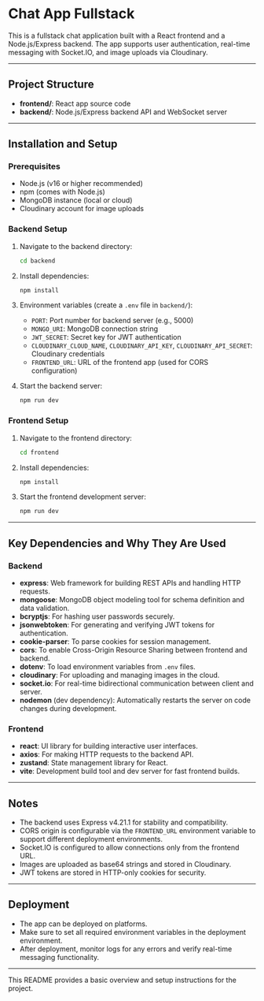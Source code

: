 # Chat App Fullstack

This is a fullstack chat application built with a React frontend and a Node.js/Express backend. The app supports user authentication, real-time messaging with Socket.IO, and image uploads via Cloudinary.

---

## Project Structure

- **frontend/**: React app source code
- **backend/**: Node.js/Express backend API and WebSocket server

---

## Installation and Setup

### Prerequisites

- Node.js (v16 or higher recommended)
- npm (comes with Node.js)
- MongoDB instance (local or cloud)
- Cloudinary account for image uploads

### Backend Setup

1. Navigate to the backend directory:
   ```bash
   cd backend
   ```

2. Install dependencies:
   ```bash
   npm install
   ```

3. Environment variables (create a `.env` file in `backend/`):
   - `PORT`: Port number for backend server (e.g., 5000)
   - `MONGO_URI`: MongoDB connection string
   - `JWT_SECRET`: Secret key for JWT authentication
   - `CLOUDINARY_CLOUD_NAME`, `CLOUDINARY_API_KEY`, `CLOUDINARY_API_SECRET`: Cloudinary credentials
   - `FRONTEND_URL`: URL of the frontend app (used for CORS configuration)

4. Start the backend server:
   ```bash
   npm run dev
   ```

### Frontend Setup

1. Navigate to the frontend directory:
   ```bash
   cd frontend
   ```

2. Install dependencies:
   ```bash
   npm install
   ```

3. Start the frontend development server:
   ```bash
   npm run dev
   ```

---

## Key Dependencies and Why They Are Used

### Backend

- **express**: Web framework for building REST APIs and handling HTTP requests.
- **mongoose**: MongoDB object modeling tool for schema definition and data validation.
- **bcryptjs**: For hashing user passwords securely.
- **jsonwebtoken**: For generating and verifying JWT tokens for authentication.
- **cookie-parser**: To parse cookies for session management.
- **cors**: To enable Cross-Origin Resource Sharing between frontend and backend.
- **dotenv**: To load environment variables from `.env` files.
- **cloudinary**: For uploading and managing images in the cloud.
- **socket.io**: For real-time bidirectional communication between client and server.
- **nodemon** (dev dependency): Automatically restarts the server on code changes during development.

### Frontend

- **react**: UI library for building interactive user interfaces.
- **axios**: For making HTTP requests to the backend API.
- **zustand**: State management library for React.
- **vite**: Development build tool and dev server for fast frontend builds.

---

## Notes

- The backend uses Express v4.21.1 for stability and compatibility.
- CORS origin is configurable via the `FRONTEND_URL` environment variable to support different deployment environments.
- Socket.IO is configured to allow connections only from the frontend URL.
- Images are uploaded as base64 strings and stored in Cloudinary.
- JWT tokens are stored in HTTP-only cookies for security.

---

## Deployment

- The app can be deployed on platforms.
- Make sure to set all required environment variables in the deployment environment.
- After deployment, monitor logs for any errors and verify real-time messaging functionality.

---

This README provides a basic overview and setup instructions for the project.
